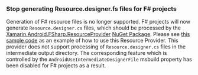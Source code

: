 ### Stop generating Resource.designer.fs files for F# projects

Generation of F# resource files is no longer supported. F# projects will
now generate `Resource.designer.cs` files, which should be processed by the
[Xamarin.Android.FSharp.ResourceProvider][0] [NuGet Package][1]. Please
see [this sample code][2] as an example of how to use this Resource Provider.
This provider does not support processing of `Resource.designer.cs` files in
the intermediate output directory. The corresponding feature which is 
controlled by the `AndroidUseIntermediateDesignerFile` msbuild property has
been disabled for F# projects as a result.

[0]: https://github.com/xamarin/Xamarin.Android.FSharp.ResourceProvider
[1]: https://www.nuget.org/packages/Xamarin.Android.FSharp.ResourceProvider
[2]: https://github.com/xamarin/xamarin-forms-book-samples/tree/385ab7dd71a8d9c451e401820ac8d061cd3952b7/Chapter09/FS/DisplayPlatformInfo/Droid